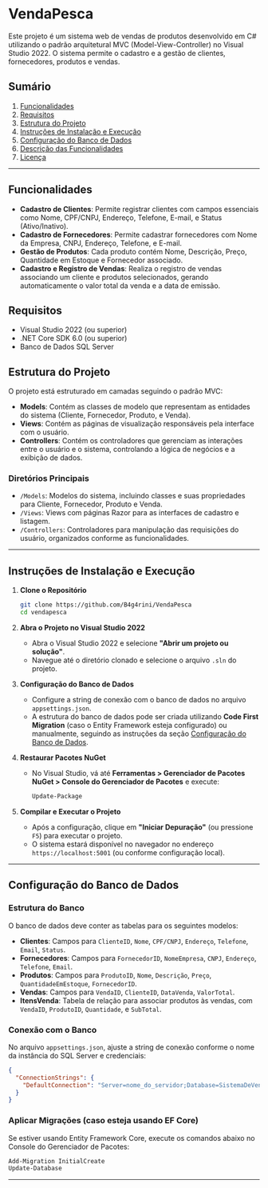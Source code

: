 # VendaPesca


Este projeto é um sistema web de vendas de produtos desenvolvido em C# utilizando o padrão arquitetural MVC (Model-View-Controller) no Visual Studio 2022. O sistema permite o cadastro e a gestão de clientes, fornecedores, produtos e vendas.

## Sumário

1. [Funcionalidades](#funcionalidades)
2. [Requisitos](#requisitos)
3. [Estrutura do Projeto](#estrutura-do-projeto)
4. [Instruções de Instalação e Execução](#instruções-de-instalação-e-execução)
5. [Configuração do Banco de Dados](#configuração-do-banco-de-dados)
6. [Descrição das Funcionalidades](#descrição-das-funcionalidades)
7. [Licença](#licença)

---

## Funcionalidades

- **Cadastro de Clientes**: Permite registrar clientes com campos essenciais como Nome, CPF/CNPJ, Endereço, Telefone, E-mail, e Status (Ativo/Inativo).
- **Cadastro de Fornecedores**: Permite cadastrar fornecedores com Nome da Empresa, CNPJ, Endereço, Telefone, e E-mail.
- **Gestão de Produtos**: Cada produto contém Nome, Descrição, Preço, Quantidade em Estoque e Fornecedor associado.
- **Cadastro e Registro de Vendas**: Realiza o registro de vendas associando um cliente e produtos selecionados, gerando automaticamente o valor total da venda e a data de emissão.

## Requisitos

- Visual Studio 2022 (ou superior)
- .NET Core SDK 6.0 (ou superior)
- Banco de Dados SQL Server

## Estrutura do Projeto

O projeto está estruturado em camadas seguindo o padrão MVC:

- **Models**: Contém as classes de modelo que representam as entidades do sistema (Cliente, Fornecedor, Produto, e Venda).
- **Views**: Contém as páginas de visualização responsáveis pela interface com o usuário.
- **Controllers**: Contém os controladores que gerenciam as interações entre o usuário e o sistema, controlando a lógica de negócios e a exibição de dados.
  
### Diretórios Principais

- `/Models`: Modelos do sistema, incluindo classes e suas propriedades para Cliente, Fornecedor, Produto e Venda.
- `/Views`: Views com páginas Razor para as interfaces de cadastro e listagem.
- `/Controllers`: Controladores para manipulação das requisições do usuário, organizados conforme as funcionalidades.
  
---

## Instruções de Instalação e Execução

1. **Clone o Repositório**
   ```bash
   git clone https://github.com/B4g4rini/VendaPesca
   cd vendapesca
   ```

2. **Abra o Projeto no Visual Studio 2022**
   - Abra o Visual Studio 2022 e selecione **"Abrir um projeto ou solução"**.
   - Navegue até o diretório clonado e selecione o arquivo `.sln` do projeto.

3. **Configuração do Banco de Dados**
   - Configure a string de conexão com o banco de dados no arquivo `appsettings.json`.
   - A estrutura do banco de dados pode ser criada utilizando **Code First Migration** (caso o Entity Framework esteja configurado) ou manualmente, seguindo as instruções da seção [Configuração do Banco de Dados](#configuração-do-banco-de-dados).

4. **Restaurar Pacotes NuGet**
   - No Visual Studio, vá até **Ferramentas > Gerenciador de Pacotes NuGet > Console do Gerenciador de Pacotes** e execute:
     ```powershell
     Update-Package
     ```

5. **Compilar e Executar o Projeto**
   - Após a configuração, clique em **"Iniciar Depuração"** (ou pressione `F5`) para executar o projeto.
   - O sistema estará disponível no navegador no endereço `https://localhost:5001` (ou conforme configuração local).

---

## Configuração do Banco de Dados

### Estrutura do Banco

O banco de dados deve conter as tabelas para os seguintes modelos:

- **Clientes**: Campos para `ClienteID`, `Nome`, `CPF/CNPJ`, `Endereço`, `Telefone`, `Email`, `Status`.
- **Fornecedores**: Campos para `FornecedorID`, `NomeEmpresa`, `CNPJ`, `Endereço`, `Telefone`, `Email`.
- **Produtos**: Campos para `ProdutoID`, `Nome`, `Descrição`, `Preço`, `QuantidadeEmEstoque`, `FornecedorID`.
- **Vendas**: Campos para `VendaID`, `ClienteID`, `DataVenda`, `ValorTotal`.
- **ItensVenda**: Tabela de relação para associar produtos às vendas, com `VendaID`, `ProdutoID`, `Quantidade`, e `SubTotal`.

### Conexão com o Banco

No arquivo `appsettings.json`, ajuste a string de conexão conforme o nome da instância do SQL Server e credenciais:

```json
{
  "ConnectionStrings": {
    "DefaultConnection": "Server=nome_do_servidor;Database=SistemaDeVendasDB;User Id=usuario;Password=senha;"
  }
}
```

### Aplicar Migrações (caso esteja usando EF Core)

Se estiver usando Entity Framework Core, execute os comandos abaixo no Console do Gerenciador de Pacotes:

```powershell
Add-Migration InitialCreate
Update-Database
```

---


